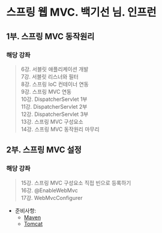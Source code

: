 # 스프링 웹 MVC. 백기선 님. 인프런
## 1부. 스프링 MVC 동작원리
### 해당 강좌
> 6강. 서블릿 애플리케이션 개발<br>
> 7강. 서블릿 리스너와 필터<br>
> 8강. 스프링 IoC 컨테이너 연동<br>
> 9강. 스프링 MVC 연동<br>
> 10강. DispatcherServlet 1부<br>
> 11강. DispatcherServlet 2부<br>
> 12강. DispatcherServlet 3부<br>
> 13강. 스프링 MVC 구성요소<br>
> 14강. 스프링 MVC 동작원리 마무리<br>

## 2부. 스프링 MVC 설정
### 해당 강좌
> 15강. 스프링 MVC 구성요소 직접 빈으로 등록하기<br>
> 16강. @EnableWebMvc<br>
> 17강. WebMvcConfigurer<br>

* 준비사항: 
    - [Maven](http://maven.apache.org/download.cgi)
    - [Tomcat](http://tomcat.apache.org/)
